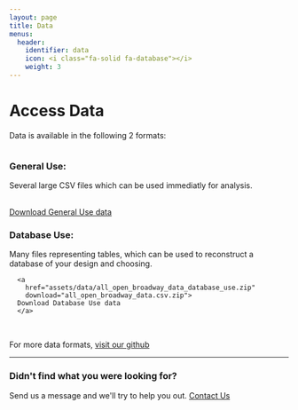 ```yaml
---
layout: page
title: Data
menus:
  header:
    identifier: data
    icon: <i class="fa-solid fa-database"></i>
    weight: 3
---
```


# Access Data
Data is available in the following 2 formats:

<div class="row">
  <div class="column regular">
    <h3>General Use:</h3>
    <p>Several large CSV files which can be used immediatly for analysis.</p>
    <br>
    <a
      href="assets/data/all_open_broadway_data_general_use.zip"
      download="all_open_broadway_data.csv.zip">
    Download General Use data
    </a>

  </div>

  <div class="column advanced">
      <h3>Database Use:</h3>
      <p>Many files representing tables, which can be used to reconstruct a database
      of your design and choosing.</p>

      <a
        href="assets/data/all_open_broadway_data_database_use.zip"
        download="all_open_broadway_data.csv.zip">
      Download Database Use data
      </a>
  </div>
</div>

<br>


For more data formats, [visit our github](https://github.com/Open-Broadway-Data/static-website/tree/master/assets/data)


----

### Didn't find what you were looking for?
Send us a message and we'll try to help you out. [Contact Us](contact.html)
